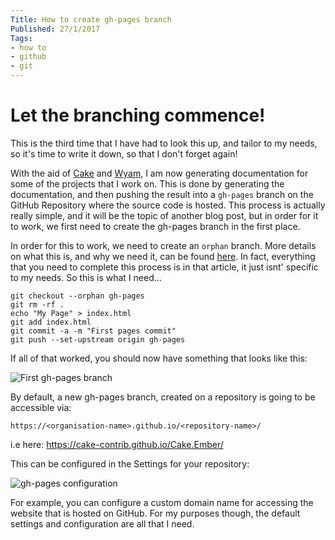 ```yaml
---
Title: How to create gh-pages branch 
Published: 27/1/2017
Tags:
- how to
- github
- git
---
```


# Let the branching commence!

This is the third time that I have had to look this up, and tailor to my needs, so it's time to write it down, so that I don't forget again!

With the aid of [Cake](http://cakebuild.net/) and [Wyam](https://wyam.io/), I am now generating documentation for some of the projects that I work on.  This is done by generating the documentation, and then pushing the result into a `gh-pages` branch on the GitHub Repository where the source code is hosted.  This process is actually really simple, and it will be the topic of another blog post, but in order for it to work, we first need to create the gh-pages branch in the first place.

In order for this to work, we need to create an `orphan` branch.  More details on what this is, and why we need it, can be found [here](https://help.github.com/articles/creating-project-pages-using-the-command-line/).  In fact, everything that you need to complete this process is in that article, it just isnt' specific to my needs.  So this is what I need...

```
git checkout --orphan gh-pages
git rm -rf .
echo "My Page" > index.html
git add index.html
git commit -a -m "First pages commit"
git push --set-upstream origin gh-pages
```

If all of that worked, you should now have something that looks like this:

![First gh-pages branch](https://gep13wpstorage.blob.core.windows.net/gep13/2017/01/27/first-gh-pages-branch.png)

By default, a new gh-pages branch, created on a repository is going to be accessible via:

```
https://<organisation-name>.github.io/<repository-name>/
```

i.e here: https://cake-contrib.github.io/Cake.Ember/

This can be configured in the Settings for your repository:

![gh-pages configuration](https://gep13wpstorage.blob.core.windows.net/gep13/2017/01/27/gh-pages-configuration.png)

For example, you can configure a custom domain name for accessing the website that is hosted on GitHub.  For my purposes though, the default settings and configuration are all that I need.